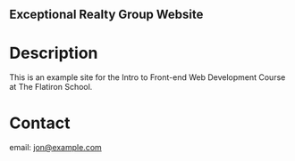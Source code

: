 Exceptional Realty Group Website
---

# Description

This is an example site for the Intro to Front-end Web Development Course at The Flatiron School.

# Contact

email: jon@example.com